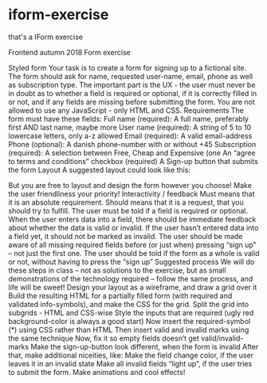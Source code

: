 # iform-exercise
that's a IForm exercise



Frontend autumn 2018 
Form exercise



  
Styled form
Your task is to create a form for signing up to a fictional site. The form should ask for name, requested user-name, email, phone as well as subscription type.
The important part is the UX - the user must never be in doubt as to whether a field is required or optional, if it is correctly filled in or not, and if any fields are missing before submitting the form.
You are not allowed to use any JavaScript - only HTML and CSS.
Requirements
The form must have these fields:
Full name (required): A full name, preferably first AND last name, maybe more
User name (required): A string of 5 to 10 lowercase letters, only a-z allowed
Email (required): A valid email-address 
Phone (optional): A danish phone-number with or without +45
Subscription (required): A selection between Free, Cheap and Expensive (one
An “agree to terms and conditions” checkbox (required)
A Sign-up button that submits the form
Layout
A suggested layout could look like this:

But you are free to layout and design the form however you choose! Make the user friendliness your priority! 
Interactivity / feedback
Must means that it is an absolute requirement. Should means that it is a request, that you should try to fulfill.
The user must be told if a field is required or optional.
When the user enters data into a field, there should be immediate feedback about whether the data is valid or invalid.
If the user hasn’t entered data into a field yet, it should not be marked as invalid.
The user should be made aware of all missing required fields before (or just when) pressing “sign up” – not just the first one.
The user should be told if the form as a whole is valid or not, without having to press the “sign up”
Suggested process
We will do these steps in class – not as solutions to the exercise, but as small demonstrations of the technology required – follow the same process, and life will be sweet!
Design your layout as a wireframe, and draw a grid over it
Build the resulting HTML for a partially filled form (with required and validated info-symbols), and make the CSS for the grid.
Split the grid into subgrids - HTML and CSS-wise
Style the inputs that are required (ugly red background-color is always a good start)
Now insert the required-symbol (*) using CSS rather than HTML
Then insert valid and invalid marks using the same technique
Now, fix it so empty fields doesn’t get valid/invalid-marks
Make the sign-up-button look different, when the form is invalid
After that, make additional niceities, like:
Make the field change color, if the user leaves it in an invalid state
Make all invalid fields “light up”, if the user tries to submit the form.
Make animations and cool effects!

